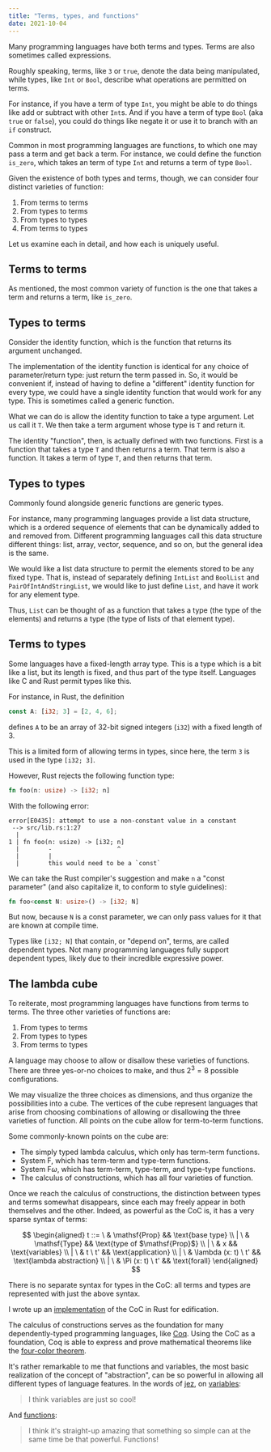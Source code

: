 ```yaml
---
title: "Terms, types, and functions"
date: 2021-10-04
---
```


Many programming languages have both terms and types. Terms are also sometimes
called expressions.

Roughly speaking, terms, like `3` or `true`, denote the data being manipulated,
while types, like `Int` or `Bool`, describe what operations are permitted on
terms.

For instance, if you have a term of type `Int`, you might be able to do things
like add or subtract with other `Int`s. And if you have a term of type `Bool`
(aka `true` or `false`), you could do things like negate it or use it to branch
with an `if` construct.

Common in most programming languages are functions, to which one may pass a term
and get back a term. For instance, we could define the function `is_zero`, which
takes an term of type `Int` and returns a term of type `Bool`.

Given the existence of both types and terms, though, we can consider four
distinct varieties of function:

1. From terms to terms
1. From types to terms
1. From types to types
1. From terms to types

Let us examine each in detail, and how each is uniquely useful.

## Terms to terms

As mentioned, the most common variety of function is the one that takes a term
and returns a term, like `is_zero`.

## Types to terms

Consider the identity function, which is the function that returns its argument
unchanged.

The implementation of the identity function is identical for any choice of
parameter/return type: just return the term passed in. So, it would be
convenient if, instead of having to define a "different" identity function for
every type, we could have a single identity function that would work for any
type. This is sometimes called a generic function.

What we can do is allow the identity function to take a type argument. Let us
call it `T`. We then take a term argument whose type is `T` and return it.

The identity "function", then, is actually defined with two functions. First is
a function that takes a type `T` and then returns a term. That term is also a
function. It takes a term of type `T`, and then returns that term.

## Types to types

Commonly found alongside generic functions are generic types.

For instance, many programming languages provide a list data structure, which is
a ordered sequence of elements that can be dynamically added to and removed
from. Different programming languages call this data structure different things:
list, array, vector, sequence, and so on, but the general idea is the same.

We would like a list data structure to permit the elements stored to be any
fixed type. That is, instead of separately defining `IntList` and `BoolList` and
`PairOfIntAndStringList`, we would like to just define `List`, and have it work
for any element type.

Thus, `List` can be thought of as a function that takes a type (the type of the
elements) and returns a type (the type of lists of that element type).

## Terms to types

Some languages have a fixed-length array type. This is a type which is a bit
like a list, but its length is fixed, and thus part of the type itself.
Languages like C and Rust permit types like this.

For instance, in Rust, the definition

```rs
const A: [i32; 3] = [2, 4, 6];
```

defines `A` to be an array of 32-bit signed integers (`i32`) with a fixed length
of 3.

This is a limited form of allowing terms in types, since here, the term `3` is
used in the type `[i32; 3]`.

However, Rust rejects the following function type:

```rs
fn foo(n: usize) -> [i32; n]
```

With the following error:

```text
error[E0435]: attempt to use a non-constant value in a constant
 --> src/lib.rs:1:27
  |
1 | fn foo(n: usize) -> [i32; n]
  |        -                  ^
  |        |
  |        this would need to be a `const`
```

We can take the Rust compiler's suggestion and make `n` a "const parameter" (and
also capitalize it, to conform to style guidelines):

```rs
fn foo<const N: usize>() -> [i32; N]
```

But now, because `N` is a const parameter, we can only pass values for it that
are known at compile time.

Types like `[i32; N]` that contain, or "depend on", terms, are called dependent
types. Not many programming languages fully support dependent types, likely due
to their incredible expressive power.

## The lambda cube

To reiterate, most programming languages have functions from terms to terms. The
three other varieties of functions are:

1. From types to terms
1. From types to types
1. From terms to types

A language may choose to allow or disallow these varieties of functions. There
are three yes-or-no choices to make, and thus $2^3 = 8$ possible configurations.

We may visualize the three choices as dimensions, and thus organize the
possibilities into a cube. The vertices of the cube represent languages that
arise from choosing combinations of allowing or disallowing the three varieties
of function. All points on the cube allow for term-to-term functions.

Some commonly-known points on the cube are:

- The simply typed lambda calculus, which only has term-term functions.
- System F, which has term-term and type-term functions.
- System F$\omega$, which has term-term, type-term, and type-type functions.
- The calculus of constructions, which has all four varieties of function.

Once we reach the calculus of constructions, the distinction between types and
terms somewhat disappears, since each may freely appear in both themselves and
the other. Indeed, as powerful as the CoC is, it has a very sparse syntax of
terms:

$$
\begin{aligned}
t
::=  \ & \mathsf{Prop} && \text{base type}
\\ | \ & \mathsf{Type} && \text{type of $\mathsf{Prop}$}
\\ | \ & x && \text{variables}
\\ | \ & t \ t' && \text{application}
\\ | \ & \lambda (x: t) \ t' && \text{lambda abstraction}
\\ | \ & \Pi (x: t) \ t' && \text{forall}
\end{aligned}
$$

There is no separate syntax for types in the CoC: all terms and types are
represented with just the above syntax.

I wrote up an [implementation][coc-rust] of the CoC in Rust for edification.

The calculus of constructions serves as the foundation for many
dependently-typed programming languages, like [Coq][coq]. Using the CoC as a
foundation, Coq is able to express and prove mathematical theorems like the
[four-color theorem][four-c].

It's rather remarkable to me that functions and variables, the most basic
realization of the concept of "abstraction", can be so powerful in allowing all
different types of language features. In the words of [jez][], on
[variables][var]:

> I think variables are just so cool!

And [functions][fun]:

> I think it's straight-up amazing that something so simple can at the same time
> be that powerful. Functions!

[coq]: https://coq.inria.fr
[coc-rust]: https://github.com/azdavis/coc
[four-c]: https://github.com/math-comp/fourcolor
[jez]: https://jez.io
[var]: https://blog.jez.io/variables-and-binding
[fun]: https://blog.jez.io/system-f-param
